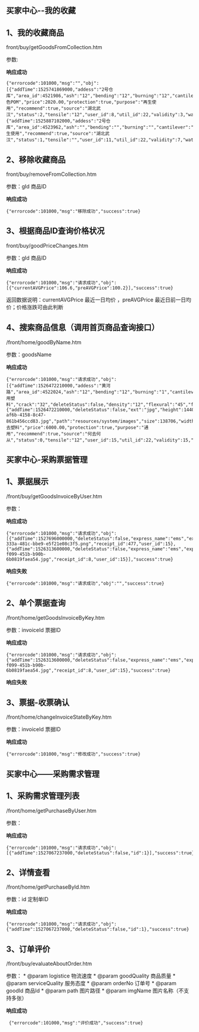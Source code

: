 ## 买家中心--我的收藏 ##

## 1、我的收藏商品 ##

front/buy/getGoodsFromCollection.htm

参数:

**响应成功**

    {"errorcode":101000,"msg":"","obj":[{"addTime":1525741869000,"addess":"2号仓库","area_id":4521986,"ash":"12","bending":"12","burning":"12","cantilever":"2","click":162,"cncl_num":true,"collect":0,"color_id":2,"content":"zxzxxzxzxxzxzxzxzxzxxzxxzz","crack":"12","deleteStatus":false,"density":"12","flexural":"12","form_id":18,"freely":"12","goodClass_id":4,"good_no":"GYZS04000010","good_self":false,"goods_main_photo_id":18,"goods_salenum":0,"id":1,"inventory":111,"lipolysis":"12","lockStatus":0,"memberLook":false,"name":"黑色POM","price":2020.00,"protection":true,"purpose":"再生使用","recommend":true,"source":"湖北武汉","status":2,"tensile":"12","user_id":8,"util_id":22,"validity":3,"water":"12"},{"addTime":1525887102000,"addess":"2号仓库","area_id":4523962,"ash":"","bending":"","burning":"","cantilever":"","click":10,"cncl_num":true,"collect":0,"color_id":13,"content":"665656","crack":"","deleteStatus":false,"density":"12","flexural":"","form_id":17,"freely":"","goodClass_id":7,"good_no":"GYZS07000021","good_self":false,"goods_main_photo_id":44,"goods_salenum":0,"id":2,"inventory":111,"lipolysis":"","lockStatus":0,"memberLook":false,"name":"121212","price":2000.00,"protection":false,"purpose":"再生使用","recommend":true,"source":"湖北武汉","status":1,"tensile":"","user_id":11,"util_id":22,"validity":7,"water":""}],"success":true}

## 2、移除收藏商品 ##

front/buy/removeFromCollection.htm

参数：gId 商品ID

**响应成功**

    {"errorcode":101000,"msg":"移除成功","success":true}

## 3、根据商品ID查询价格状况 ##

front/buy/goodPriceChanges.htm

参数：gId 商品ID


**响应成功**

    {"errorcode":101000,"msg":"请求成功","obj":[{"currentAVGPrice":106.6,"preAVGPrice":100.2}],"success":true}

返回数据说明：currentAVGPrice 最近一日均价   ，preAVGPrice 最近日前一日均价；价格涨跌可由此判断

## 4、搜索商品信息（调用首页商品查询接口） ##

/front/home/goodByName.htm

参数：goodsName

**响应成功**

    {"errorcode":101000,"msg":"请求成功","obj":[{"addTime":1526472210000,"addess":"黄河路","area_id":4522024,"ash":"12","bending":"12","burning":"1","cantilever":"123","click":0,"cncl_num":false,"collect":0,"color_id":2,"content":"通用塑料","crack":"32","deleteStatus":false,"density":"12","flexural":"45","form_id":18,"freely":"32","goodClass_id":14,"good_no":"GYZS14000141","good_self":false,"goods_salenum":0,"id":14,"inventory":2000,"lipolysis":"45","lockStatus":0,"mainPhoto":{"addTime":1526472210000,"deleteStatus":false,"ext":"jpg","height":1440,"id":188,"name":"cadf97fb-af6b-4158-8c47-861b456ccd83.jpg","path":"resources/system/images","size":138706,"width":1080},"memberLook":false,"name":"何去塑料","price":6000.00,"protection":true,"purpose":"通用","recommend":true,"source":"何去何从","status":0,"tensile":"12","user_id":15,"util_id":22,"validity":15,"water":"34"}],"success":true}



## 买家中心-采购票据管理 ##

## 1、票据展示 ##

/front/buy/getGoodsInvoiceByUser.htm

参数：

**响应成功**

    {"errorcode":101000,"msg":"请求成功","obj":[{"addTime":1527696000000,"deleteStatus":false,"express_name":"ems","express_no":"123456","id":8,"invoice_status":0,"order_no":"1805210007","path":"resources/system/images","pext":"png","pname":"88858d43-333a-481c-bbe9-e5f21e08c3f5.png","receipt_id":477,"user_id":15},{"addTime":1526313600000,"deleteStatus":false,"express_name":"ems","express_no":"123456788","express_time":1526313600000,"id":1,"invoice_status":0,"order_no":"1805150001","path":"resources/system/images","pext":"jpg","pname":"1ca8822d-f099-451b-b90b-6b0819faea54.jpg","receipt_id":8,"user_id":15}],"success":true}


**响应失败**

    {"errorcode":101000,"msg":"请求成功","obj":"","success":true}

## 2、单个票据查询 ##

/front/home/getGoodsInvoiceByKey.htm

参数：invoiceId 票据ID

**响应成功**

    {"errorcode":101000,"msg":"请求成功","obj":{"addTime":1526313600000,"deleteStatus":false,"express_name":"ems","express_no":"123456788","express_time":1526313600000,"id":1,"invoice_status":0,"order_no":"1805150001","path":"resources/system/images","pext":"jpg","pname":"1ca8822d-f099-451b-b90b-6b0819faea54.jpg","receipt_id":8,"user_id":15},"success":true}

**响应失败**



## 3、票据-收票确认 ##

/front/home/changeInvoiceStateByKey.htm

参数：invoiceId 票据ID

**响应成功**

    {"errorcode":101000,"msg":"修改成功","success":true}


## 买家中心——采购需求管理 ##

## 1、采购需求管理列表 ##

/front/home/getPurchaseByUser.htm

参数：

**响应成功**

    {"errorcode":101000,"msg":"请求成功","obj":[{"addTime":1527067237000,"deleteStatus":false,"id":1}],"success":true}

## 2、详情查看 ##

/front/home/getPurchaseById.htm

参数：id 定制单ID

**响应成功**

    {"errorcode":101000,"msg":"请求成功","obj":{"addTime":1527067237000,"deleteStatus":false,"id":1},"success":true}



## 3、订单评价 ##

/front/buy/evaluateAboutOrder.htm

参数：
	 * @param logistice 物流速度
	 * @param goodQuality 商品质量
	 * @param serviceQuality 服务态度
	 * @param orderNo 订单号
	 * @param goodId 商品Id
	 * @param path 图片路径
	 * @param imgName 图片名称（不支持多张）

**响应成功**

     {"errorcode":101000,"msg":"评价成功","success":true}












